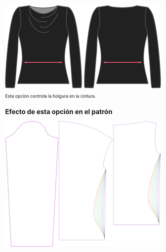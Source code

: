 ![La opción de holgura de cintura en Diana](./waistease.svg)

Esta opción controla la holgura en la cintura.


## Efecto de esta opción en el patrón
![Esta imagen muestra el efecto de esta opción superponiendo varias variantes que tienen un valor diferente para esta opción](diana_waistease_sample.svg "Efecto de esta opción en el patrón")
